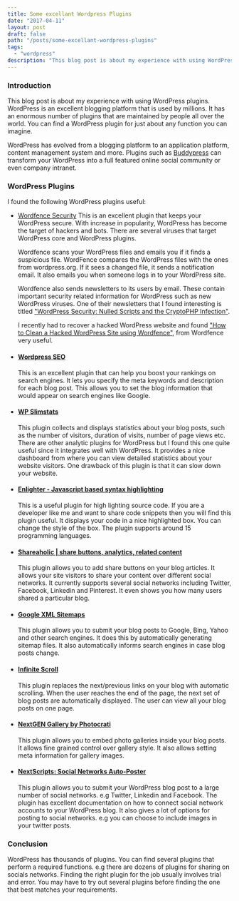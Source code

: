 ```yaml
---
title: Some excellant Wordpress Plugins
date: "2017-04-11"
layout: post
draft: false
path: "/posts/some-excellant-wordpress-plugins"
tags:
  - "wordpress"
description: "This blog post is about my experience with using WordPress plugins. WordPress is an excellent blogging platform that is used by millions. It has an enormous number of plugins that are maintained by people all over the world. You can find a WordPress plugin for just about any function you can imagine."
---
```


### Introduction
This blog post is about my experience with using WordPress plugins. WordPress is an excellent blogging platform that is used by millions. It has an enormous number of plugins that are maintained by people all over the world. You can find a WordPress plugin for just about any function you can imagine.

WordPress has evolved from a blogging platform to an application platform, content management system and more. Plugins such as [Buddypress](https://wordpress.org/plugins/buddypress/) can transform your WordPress into a full featured online social community or even company intranet.

### WordPress Plugins
I found the following WordPress plugins useful:

* [Wordfence Security](https://wordpress.org/plugins/wordfence)
  This is an excellent plugin that keeps your WordPress secure. With increase in popularity, WordPress has become the target of hackers and bots. There are several viruses that target WordPress core and WordPress plugins.

  Wordfence scans your WordPress files and emails you if it finds a suspicious file. WordFence compares the WordPress files with the ones from wordpress.org. If it sees a changed file, it sends a notification email. It also emails you when someone logs in to your WordPress site.

  Wordfence also sends newsletters to its users by email. These contain important security related information for WordPress such as new WordPress viruses. One of their newsletters that I found interesting is titled ["WordPress Security: Nulled Scripts and the CryptoPHP Infection"](https://www.wordfence.com/blog/2014/11/wordpress-security-nulled-scripts-cryptophp-infection/).

  I recently had to recover a hacked WordPress website and found ["How to Clean a Hacked WordPress Site using Wordfence"](https://www.wordfence.com/docs/how-to-clean-a-hacked-wordpress-site-using-wordfence/), from Wordfence very useful.

* #### [Wordpress SEO](https://wordpress.org/plugins/wordpress-seo)
  This is an excellent plugin that can help you boost your rankings on search engines. It lets you specify the meta keywords and description for each blog post. This allows you to set the blog information that would appear on search engines like Google.

* #### [WP Slimstats](https://wordpress.org/plugins/wp-slimstat/)
  This plugin collects and displays statistics about your blog posts, such as the number of visitors, duration of visits, number of page views etc. There are other analytic plugins for WordPress but I found this one quite useful since it integrates well with WordPress. It provides a nice dashboard from where you can view detailed statistics about your website visitors. One drawback of this plugin is that it can slow down your website.

* #### [Enlighter - Javascript based syntax highlighting](https://wordpress.org/plugins/enlighter/)
  This is a useful plugin for high lighting source code. If you are a developer like me and want to share code snippets then you will find this plugin useful. It displays your code in a nice highlighted box. You can change the style of the box. The plugin supports around 15 programming languages.

* #### [Shareaholic | share buttons, analytics, related content](https://wordpress.org/plugins/shareaholic/)
  This plugin allows you to add share buttons on your blog articles. It allows your site visitors to share your content over different social networks. It currently supports several social networks including Twitter, Facebook, Linkedin and Pinterest. It even shows you how many users shared a particular blog.

* #### [Google XML Sitemaps](https://wordpress.org/plugins/google-sitemap-generator/)
  This plugin allows you to submit your blog posts to Google, Bing, Yahoo and other search engines. It does this by automatically generating sitemap files. It also automatically informs search engines in case blog posts change.

* #### [Infinite Scroll](https://wordpress.org/plugins/infinite-scroll/)
  This plugin replaces the next/previous links on your blog with automatic scrolling. When the user reaches the end of the page, the next set of blog posts are automatically displayed. The user can view all your blog posts on one page.

* #### [NextGEN Gallery by Photocrati](http://www.nextgen-gallery.com/)
  This plugin allows you to embed photo galleries inside your blog posts. It allows fine grained control over gallery style. It also allows setting meta information for gallery images.

* #### [NextScripts: Social Networks Auto-Poster](https://wordpress.org/plugins/social-networks-auto-poster-facebook-twitter-g/)
  This plugin allows you to submit your WordPress blog post to a large number of social networks. e.g Twitter, Linkedin and Facebook. The plugin has excellent documentation on how to connect social network accounts to your WordPress blog. It also gives a lot of options for posting to social networks. e.g you can choose to include images in your twitter posts.

### Conclusion
WordPress has thousands of plugins. You can find several plugins that perform a required functions. e.g there are dozens of plugins for sharing on socials networks. Finding the right plugin for the job usually involves trial and error. You may have to try out several plugins before finding the one that best matches your requirements.
